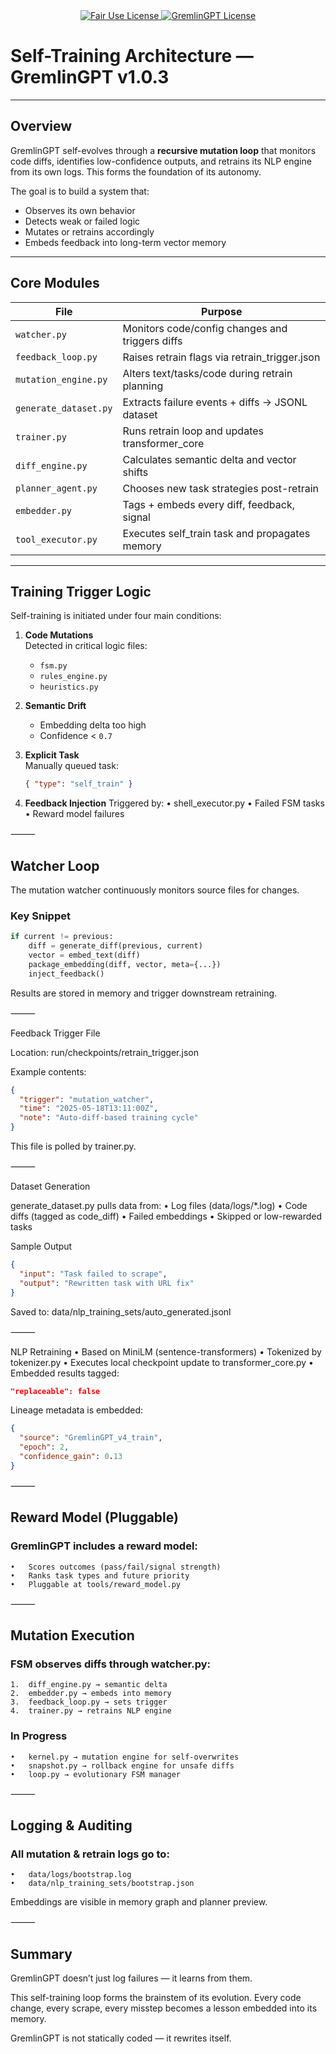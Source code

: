 <link rel="stylesheet" type="text/css" href="docs/custom.css">
<div align="center">
  <a
href="https://github.com/statikfintechllc/AscendAI/blob/master/About Us/LICENSE.md">
    <img src="https://img.shields.io/badge/FAIR%20USE-black?style=for-the-badge&logo=dragon&logoColor=gold" alt="Fair Use License"/>
  </a>
  <a href="https://github.com/statikfintechllc/AscendAI/blob/master/About Us/LICENSE.md">
    <img src="https://img.shields.io/badge/GREMLINGPT%20v1.0-darkred?style=for-the-badge&logo=dragon&logoColor=gold" alt="GremlinGPT License"/>
  </a>
</div>

# Self-Training Architecture — GremlinGPT v1.0.3

---

## Overview

GremlinGPT self-evolves through a **recursive mutation loop** that monitors code diffs, identifies low-confidence outputs, and retrains its NLP engine from its own logs. This forms the foundation of its autonomy.

The goal is to build a system that:

- Observes its own behavior
- Detects weak or failed logic
- Mutates or retrains accordingly
- Embeds feedback into long-term vector memory

---

## Core Modules

| File                          | Purpose                                         |
|-------------------------------|-------------------------------------------------|
| `watcher.py`                  | Monitors code/config changes and triggers diffs |
| `feedback_loop.py`            | Raises retrain flags via retrain_trigger.json   |
| `mutation_engine.py`          | Alters text/tasks/code during retrain planning  |
| `generate_dataset.py`         | Extracts failure events + diffs → JSONL dataset |
| `trainer.py`                  | Runs retrain loop and updates transformer_core  |
| `diff_engine.py`              | Calculates semantic delta and vector shifts     |
| `planner_agent.py`            | Chooses new task strategies post-retrain        |
| `embedder.py`                 | Tags + embeds every diff, feedback, signal      |
| `tool_executor.py`            | Executes self_train task and propagates memory  |

---

## Training Trigger Logic

Self-training is initiated under four main conditions:

1. **Code Mutations**  
   Detected in critical logic files:
   - `fsm.py`
   - `rules_engine.py`
   - `heuristics.py`

2. **Semantic Drift**  
   - Embedding delta too high  
   - Confidence < `0.7`

3. **Explicit Task**  
   Manually queued task:
   ```json
   { "type": "self_train" }

4.	**Feedback Injection**
Triggered by:
	•	shell_executor.py
	•	Failed FSM tasks
	•	Reward model failures

⸻

## Watcher Loop

The mutation watcher continuously monitors source files for changes.

### Key Snippet
```python
if current != previous:
    diff = generate_diff(previous, current)
    vector = embed_text(diff)
    package_embedding(diff, vector, meta={...})
    inject_feedback()
```

Results are stored in memory and trigger downstream retraining.

⸻

Feedback Trigger File

Location:
run/checkpoints/retrain_trigger.json

Example contents:
```json
{
  "trigger": "mutation_watcher",
  "time": "2025-05-18T13:11:00Z",
  "note": "Auto-diff-based training cycle"
}
```

This file is polled by trainer.py.

⸻

Dataset Generation

generate_dataset.py pulls data from:
	•	Log files (data/logs/*.log)
	•	Code diffs (tagged as code_diff)
	•	Failed embeddings
	•	Skipped or low-rewarded tasks

Sample Output
```json
{
  "input": "Task failed to scrape",
  "output": "Rewritten task with URL fix"
}
```
Saved to:
data/nlp_training_sets/auto_generated.jsonl

⸻

NLP Retraining
	•	Based on MiniLM (sentence-transformers)
	•	Tokenized by tokenizer.py
	•	Executes local checkpoint update to transformer_core.py
	•	Embedded results tagged:
```json
"replaceable": false
```
Lineage metadata is embedded:
```json
{
  "source": "GremlinGPT_v4_train",
  "epoch": 2,
  "confidence_gain": 0.13
}
```

⸻

## Reward Model (Pluggable)

### GremlinGPT includes a reward model:
	•	Scores outcomes (pass/fail/signal strength)
	•	Ranks task types and future priority
	•	Pluggable at tools/reward_model.py

⸻

## Mutation Execution

### FSM observes diffs through watcher.py:
	1.	diff_engine.py → semantic delta
	2.	embedder.py → embeds into memory
	3.	feedback_loop.py → sets trigger
	4.	trainer.py → retrains NLP engine

### In Progress
	•	kernel.py → mutation engine for self-overwrites
	•	snapshot.py → rollback engine for unsafe diffs
	•	loop.py → evolutionary FSM manager

⸻

## Logging & Auditing

### All mutation & retrain logs go to:
	•	data/logs/bootstrap.log
	•	data/nlp_training_sets/bootstrap.json

Embeddings are visible in memory graph and planner preview.

⸻

## Summary

GremlinGPT doesn’t just log failures — it learns from them.

This self-training loop forms the brainstem of its evolution. Every code change, every scrape, every misstep becomes a lesson embedded into its memory.

GremlinGPT is not statically coded —
it rewrites itself.
